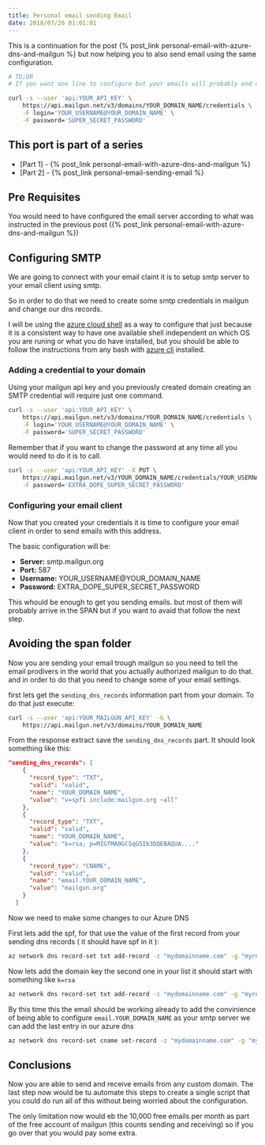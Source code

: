 ```yaml
---
title: Personal email sending Email
date: 2018/07/26 01:01:01
---
```


This is a continuation for the post {% post_link personal-email-with-azure-dns-and-mailgun %} but now helping you to also send email using the same configuration.

```bash
# TD;DR
# If you want one line to configure but your emails will probably end up in the span folder:

curl -s --user 'api:YOUR_API_KEY' \
    https://api.mailgun.net/v3/domains/YOUR_DOMAIN_NAME/credentials \
    -F login='YOUR_USERNAME@YOUR_DOMAIN_NAME' \
    -F password='SUPER_SECRET_PASSWORD'
```

<!-- more -->

## This port is part of a series

- [Part 1] - {% post_link personal-email-with-azure-dns-and-mailgun %}
- [Part 2] - {% post_link personal-email-sending-email %}

## Pre Requisites

You would need to have configured the email server according to what was instructed in the previous post ({% post_link personal-email-with-azure-dns-and-mailgun %})

## Configuring SMTP

We are going to connect with your email claint it is to setup smtp server to your email client using smtp.

So in order to do that we need to create some smtp credentials in mailgun and change our dns records.

I will be using the [azure cloud shell](https://shell.azure.com) as a way to configure that just because it is a consistent way to have one available shell independent on which OS you are runing or what you do have installed, but you should be able to follow the instructions from any bash with [azure cli](https://docs.microsoft.com/en-us/cli/azure/install-azure-cli?view=azure-cli-latest) installed.

### Adding a credential to your domain

Using your mailgun api key and you previously created domain creating an SMTP credential will require just one command.

```bash
curl -s --user 'api:YOUR_API_KEY' \
    https://api.mailgun.net/v3/domains/YOUR_DOMAIN_NAME/credentials \
    -F login='YOUR_USERNAME@YOUR_DOMAIN_NAME' \
    -F password='SUPER_SECRET_PASSWORD'
```

Remember that if you want to change the password at any time all you would need to do it is to call.

```bash
curl -s --user 'api:YOUR_API_KEY' -X PUT \
    https://api.mailgun.net/v3/YOUR_DOMAIN_NAME/credentials/YOUR_USERNAME \
    -F password='EXTRA_DOPE_SUPER_SECRET_PASSWORD'
```

### Configuring your email client

Now that you created your credentials it is time to configure your email client in order to send emails with this address.

The basic configuration will be:

- **Server:** smtp.mailgun.org
- **Port:** 587
- **Username:** YOUR_USERNAME@YOUR_DOMAIN_NAME
- **Password:** EXTRA_DOPE_SUPER_SECRET_PASSWORD

This whould be enough to get you sending emails. but most of them will probably arrive in the SPAN but if you want to avaid that follow the next step.

## Avoiding the span folder

Now you are sending your email trough mailgun so you need to tell the email prodivers in the world that you actually authorized mailgun to do that. and in order to do that you need to change some of your email settings.

first lets get the `sending_dns_records` information part from your domain. To do that just execute:

```bash
curl -s --user 'api:YOUR_MAILGUN_API_KEY' -G \
    https://api.mailgun.net/v3/domains/YOUR_DOMAIN_NAME
```

From the response extract save the `sending_dns_records` part. It should look something like this:

```json
"sending_dns_records": [
    {
      "record_type": "TXT",
      "valid": "valid",
      "name": "YOUR_DOMAIN_NAME",
      "value": "v=spf1 include:mailgun.org ~all"
    },
    {
      "record_type": "TXT",
      "valid": "valid",
      "name": "YOUR_DOMAIN_NAME",
      "value": "k=rsa; p=MIGfMA0GCSqGSIb3DQEBAQUA...."
    },
    {
      "record_type": "CNAME",
      "valid": "valid",
      "name": "email.YOUR_DOMAIN_NAME",
      "value": "mailgun.org"
    }
  ]
```

Now we need to make some changes to our Azure DNS

First lets add the spf, for that use the value of the first record from your sending dns records ( it should have spf in it ):

```bash
az network dns record-set txt add-record -z "mydomainname.com" -g "myresourcegroup" --value "v=spf1 include:mailgun.org ~all" -n "@"
```

Now lets add the domain key the second one in your list it should start with something like `k=rsa`

```bash
az network dns record-set txt add-record -z "mydomainname.com" -g "myresourcegroup" --value "k=rsa; p=MIGfMA0GCSqGSIb3DQEBAQUA...." -n "smtp._domainkey"
```

By this time this the email should be working already to add the convinience of being able to configure `email.YOUR_DOMAIN_NAME` as your smtp server we can add the last entry in our azure dns

```bash
az network dns record-set cname set-record -z "mydomainname.com" -g "myresourcegroup" -n email -c "mailgun.org"
```

## Conclusions

Now you are able to send and receive emails from any custom domain.
The last step now would be tu automate this steps to create a single script that you could do run all of this without being worried about the configuration.

The only limitation now would eb the 10,000 free emails per month as part of the free account of mailgun (this counts sending and receiving) so if you go over that you would pay some extra.